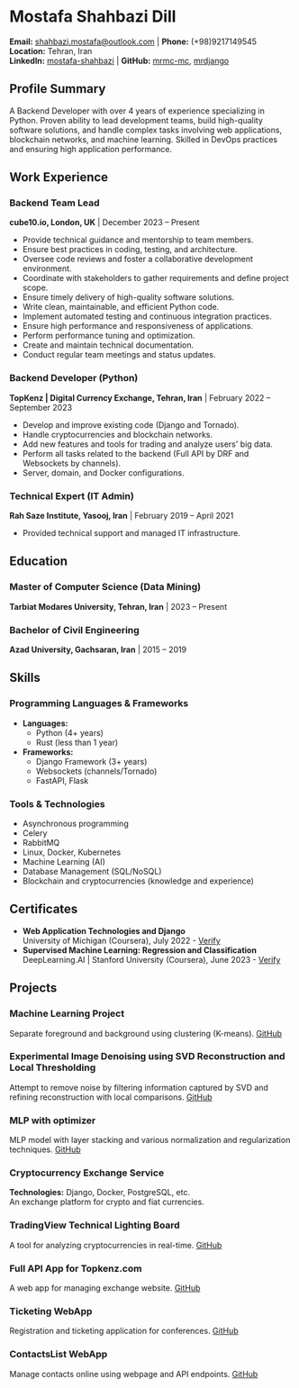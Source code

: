 # Mostafa Shahbazi Dill

**Email:** [shahbazi.mostafa@outlook.com](mailto:shahbazi.mostafa@outlook.com) | **Phone:** (+98)9217149545  
**Location:** Tehran, Iran  
**LinkedIn:** [mostafa-shahbazi](https://www.linkedin.com/in/mostafa-shahbazi/) | **GitHub:** [mrmc-mc](https://github.com/mrmc-mc), [mrdjango](https://github.com/mrdjango)

## Profile Summary
A Backend Developer with over 4 years of experience specializing in Python. Proven ability to lead development teams, build high-quality software solutions, and handle complex tasks involving web applications, blockchain networks, and machine learning. Skilled in DevOps practices and ensuring high application performance.

## Work Experience

### Backend Team Lead
**cube10.io, London, UK** | December 2023 – Present
- Provide technical guidance and mentorship to team members.
- Ensure best practices in coding, testing, and architecture.
- Oversee code reviews and foster a collaborative development environment.
- Coordinate with stakeholders to gather requirements and define project scope.
- Ensure timely delivery of high-quality software solutions.
- Write clean, maintainable, and efficient Python code.
- Implement automated testing and continuous integration practices.
- Ensure high performance and responsiveness of applications.
- Perform performance tuning and optimization.
- Create and maintain technical documentation.
- Conduct regular team meetings and status updates.

### Backend Developer (Python)
**TopKenz | Digital Currency Exchange, Tehran, Iran** | February 2022 – September 2023
- Develop and improve existing code (Django and Tornado).
- Handle cryptocurrencies and blockchain networks.
- Add new features and tools for trading and analyze users' big data.
- Perform all tasks related to the backend (Full API by DRF and Websockets by channels).
- Server, domain, and Docker configurations.

### Technical Expert (IT Admin)
**Rah Saze Institute, Yasooj, Iran** | February 2019 – April 2021
- Provided technical support and managed IT infrastructure.

## Education

### Master of Computer Science (Data Mining)
**Tarbiat Modares University, Tehran, Iran** | 2023 – Present

### Bachelor of Civil Engineering
**Azad University, Gachsaran, Iran** | 2015 – 2019

## Skills

### Programming Languages & Frameworks
- **Languages:**
  - Python (4+ years)
  - Rust (less than 1 year)
- **Frameworks:**
  - Django Framework (3+ years)
  - Websockets (channels/Tornado)
  - FastAPI, Flask

### Tools & Technologies
- Asynchronous programming
- Celery
- RabbitMQ
- Linux, Docker, Kubernetes
- Machine Learning (AI)
- Database Management (SQL/NoSQL)
- Blockchain and cryptocurrencies (knowledge and experience)

## Certificates
- **Web Application Technologies and Django**  
  University of Michigan (Coursera), July 2022 - [Verify](https://coursera.org/verify/6GQB8GWAEPCW)
- **Supervised Machine Learning: Regression and Classification**  
  DeepLearning.AI | Stanford University (Coursera), June 2023 - [Verify](https://coursera.org/verify/NE9J992CQKPG)

## Projects

### Machine Learning Project
Separate foreground and background using clustering (K-means). [GitHub](https://github.com/mrdjango/Separate-Foreground-Background-Clustering.git)

### Experimental Image Denoising using SVD Reconstruction and Local Thresholding
Attempt to remove noise by filtering information captured by SVD and refining reconstruction with local comparisons. [GitHub](https://github.com/mrdjango/Experimental-Image-Denoising-using-SVD-Reconstruction-and-Local-Thresholding)

### MLP with optimizer
MLP model with layer stacking and various normalization and regularization techniques. [GitHub](https://github.com/mrdjango/MLP-with-optimizer)

### Cryptocurrency Exchange Service
**Technologies:** Django, Docker, PostgreSQL, etc.  
An exchange platform for crypto and fiat currencies.

### TradingView Technical Lighting Board
A tool for analyzing cryptocurrencies in real-time. [GitHub](https://github.com/mrmc-mc/Tradingview-technical-lighting-board)

### Full API App for Topkenz.com
A web app for managing exchange website. [GitHub](https://github.com/mrmc-mc/API-Test-App)

### Ticketing WebApp
Registration and ticketing application for conferences. [GitHub](https://github.com/mrmc-mc/django-conference-ticketing)

### ContactsList WebApp
Manage contacts online using webpage and API endpoints. [GitHub](https://github.com/mrmc-mc/django-contacts-list)
